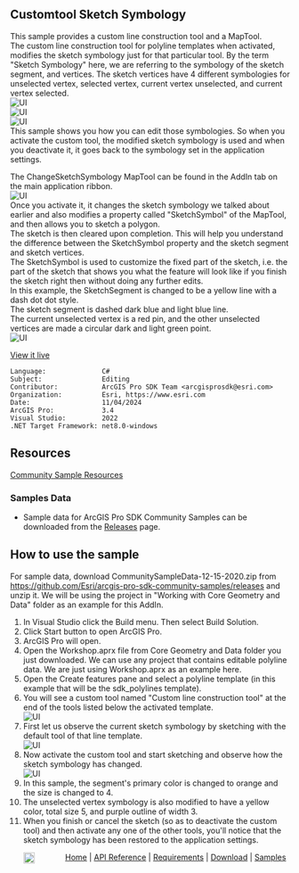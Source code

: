 ## Customtool Sketch Symbology

<!-- TODO: Write a brief abstract explaining this sample -->
This sample provides a custom line construction tool and a MapTool.  
The custom line construction tool for polyline templates when activated, modifies the sketch symbology just for that particular tool. By the term "Sketch Symbology" here, we are referring to the symbology of the sketch segment, and vertices. The sketch vertices have 4 different symbologies for unselected vertex, selected vertex, current vertex unselected, and current vertex selected.  
![UI](Screenshots/SketchSymbologyExplanation.jpg)  
![UI](Screenshots/SketchSymbologyExplanation2.jpg)  
![UI](Screenshots/SketchSymbologyExplanation3.jpg)  
This sample shows you how you can edit those symbologies. So when you activate the custom tool, the modified sketch symbology is used and when you deactivate it, it goes back to the symbology set in the application settings.  
  
The ChangeSketchSymbology MapTool can be found in the AddIn tab on the main application ribbon.  
![UI](Screenshots/MapTool.jpg)  
Once you activate it, it changes the sketch symbology we talked about earlier and also modifies a property called "SketchSymbol" of the MapTool, and then allows you to sketch a polygon.  
The sketch is then cleared upon completion. This will help you understand the difference between the SketchSymbol property and the sketch segment and sketch vertices.  
The SketchSymbol is used to customize the fixed part of the sketch, i.e. the part of the sketch that shows you what the feature will look like if you finish the sketch right then without doing any further edits.  
In this example, the SketchSegment is changed to be a yellow line with a dash dot dot style.  
The sketch segment is dashed dark blue and light blue line.  
The current unselected vertex is a red pin, and the other unselected vertices are made a circular dark and light green point.  
![UI](Screenshots/MapTool2.jpg)  
  


<a href="https://pro.arcgis.com/en/pro-app/sdk/" target="_blank">View it live</a>

<!-- TODO: Fill this section below with metadata about this sample-->
```
Language:              C#
Subject:               Editing
Contributor:           ArcGIS Pro SDK Team <arcgisprosdk@esri.com>
Organization:          Esri, https://www.esri.com
Date:                  11/04/2024
ArcGIS Pro:            3.4
Visual Studio:         2022
.NET Target Framework: net8.0-windows
```

## Resources

[Community Sample Resources](https://github.com/Esri/arcgis-pro-sdk-community-samples#resources)

### Samples Data

* Sample data for ArcGIS Pro SDK Community Samples can be downloaded from the [Releases](https://github.com/Esri/arcgis-pro-sdk-community-samples/releases) page.  

## How to use the sample
<!-- TODO: Explain how this sample can be used. To use images in this section, create the image file in your sample project's screenshots folder. Use relative url to link to this image using this syntax: ![My sample Image](FacePage/SampleImage.png) -->
For sample data, download CommunitySampleData-12-15-2020.zip from https://github.com/Esri/arcgis-pro-sdk-community-samples/releases and unzip it. We will be using the project in "Working with Core Geometry and Data" folder as an example for this AddIn.  
  
1. In Visual Studio click the Build menu. Then select Build Solution.
2. Click Start button to open ArcGIS Pro.  
3. ArcGIS Pro will open.   
4. Open the Workshop.aprx file from Core Geometry and Data folder you just downloaded.  We can use any project that contains editable polyline data. We are just using Workshop.aprx as an example here.  
5. Open the Create features pane and select a polyline template (in this example that will be the sdk_polylines template).  
6. You will see a custom tool named "Custom line construction tool" at the end of the tools listed below the activated template.  
![UI](Screenshots/CustomTool.jpg)  
7. First let us observe the current sketch symbology by sketching with the default tool of that line template.  
![UI](Screenshots/CustomTool2.jpg)  
8. Now activate the custom tool and start sketching and observe how the sketch symbology has changed.  
![UI](Screenshots/CustomTool3.jpg)  
9. In this sample, the segment's primary color is changed to orange and the size is changed to 4.  
10. The unselected vertex symbology is also modified to have a yellow color, total size 5, and purple outline of width 3.  
11. When you finish or cancel the sketch (so as to deactivate the custom tool) and then activate any one of the other tools, you'll notice that the sketch symbology has been restored to the application settings.  
  

<!-- End -->

&nbsp;&nbsp;&nbsp;&nbsp;&nbsp;&nbsp;<img src="https://esri.github.io/arcgis-pro-sdk/images/ArcGISPro.png"  alt="ArcGIS Pro SDK for Microsoft .NET Framework" height = "20" width = "20" align="top"  >
&nbsp;&nbsp;&nbsp;&nbsp;&nbsp;&nbsp;&nbsp;&nbsp;&nbsp;&nbsp;&nbsp;&nbsp;
[Home](https://github.com/Esri/arcgis-pro-sdk/wiki) | <a href="https://pro.arcgis.com/en/pro-app/latest/sdk/api-reference" target="_blank">API Reference</a> | [Requirements](https://github.com/Esri/arcgis-pro-sdk/wiki#requirements) | [Download](https://github.com/Esri/arcgis-pro-sdk/wiki#installing-arcgis-pro-sdk-for-net) | <a href="https://github.com/esri/arcgis-pro-sdk-community-samples" target="_blank">Samples</a>
